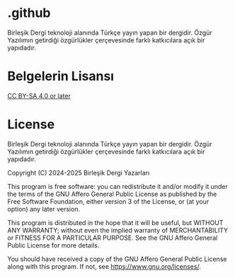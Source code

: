 # .github

Birleşik Dergi teknoloji alanında Türkçe yayın yapan bir dergidir. Özgür Yazılımın getirdiği özgürlükler çerçevesinde farklı katkıcılara açık bir yapıdadır.

# Belgelerin Lisansı

[CC BY-SA 4.0 or later](by-sa.markdown)

# License

Birleşik Dergi teknoloji alanında Türkçe yayın yapan bir dergidir. Özgür Yazılımın getirdiği özgürlükler çerçevesinde farklı katkıcılara açık bir yapıdadır.

Copyright (C) 2024-2025  Birleşik Dergi Yazarları

This program is free software: you can redistribute it and/or modify
it under the terms of the GNU Affero General Public License as published
by the Free Software Foundation, either version 3 of the License, or
(at your option) any later version.

This program is distributed in the hope that it will be useful,
but WITHOUT ANY WARRANTY; without even the implied warranty of
MERCHANTABILITY or FITNESS FOR A PARTICULAR PURPOSE.  See the
GNU Affero General Public License for more details.

You should have received a copy of the GNU Affero General Public License
along with this program.  If not, see <https://www.gnu.org/licenses/>.
